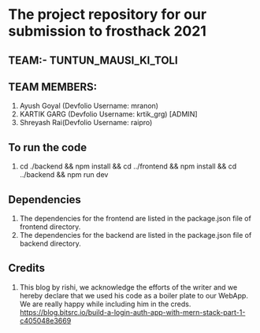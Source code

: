 # The project repository for our submission to frosthack 2021
## TEAM:- TUNTUN_MAUSI_KI_TOLI
## TEAM MEMBERS:
1. Ayush Goyal (Devfolio Username: mranon)
1. KARTIK GARG (Devfolio Username: krtik_grg) [ADMIN]
1. Shreyash Rai(Devfolio Username: raipro)

## To run the code
1. cd ./backend && npm install && cd ../frontend && npm install && cd ../backend && npm run dev

## Dependencies
1. The dependencies for the frontend are listed in the package.json file of frontend directory.
1. The dependencies for the backend are listed in the package.json file of backend directory.

## Credits
1. This blog by rishi, we acknowledge the efforts of the writer and we hereby declare that we used his code as a boiler plate to our WebApp. We are really happy while including him in the creds.
https://blog.bitsrc.io/build-a-login-auth-app-with-mern-stack-part-1-c405048e3669